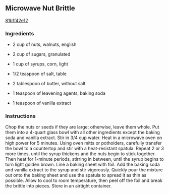 ## Microwave Nut Brittle

[81b1f42e12](http://cooking.nytimes.com/recipes/1013402)

### Ingredients

 - 2 cup of nuts, walnuts, english

 - 2 cup of sugars, granulated

 - 1 cup of syrups, corn, light

 - 1/2 teaspoon of salt, table

 - 2 tablespoon of butter, without salt

 - 1 teaspoon of leavening agents, baking soda

 - 1 teaspoon of vanilla extract

### Instructions

Chop the nuts or seeds if they are large; otherwise, leave them whole. Put them into a 4-quart glass bowl with all other ingredients except the baking soda and vanilla extract. Stir in 3/4 cup water. Heat in a microwave oven on high power for 5 minutes. Using oven mitts or potholders, carefully transfer the bowl to a countertop and stir with a heat-resistant spatula. Repeat 2 or 3 more times, until the syrup thickens and the nuts begin to stick together. Then heat for 1-minute periods, stirring in between, until the syrup begins to turn light golden brown. Line a baking sheet with foil. Add the baking soda and vanilla extract to the syrup and stir vigorously. Quickly pour the mixture out onto the baking sheet and use the spatula to spread it as thin as possible. Allow to cool to room temperature, then peel off the foil and break the brittle into pieces. Store in an airtight container.